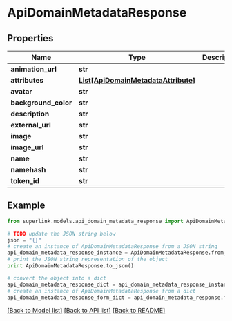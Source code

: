 # ApiDomainMetadataResponse


## Properties
Name | Type | Description | Notes
------------ | ------------- | ------------- | -------------
**animation_url** | **str** |  | [optional] 
**attributes** | [**List[ApiDomainMetadataAttribute]**](ApiDomainMetadataAttribute.md) |  | [optional] 
**avatar** | **str** |  | [optional] 
**background_color** | **str** |  | [optional] 
**description** | **str** |  | [optional] 
**external_url** | **str** |  | [optional] 
**image** | **str** |  | [optional] 
**image_url** | **str** |  | [optional] 
**name** | **str** |  | [optional] 
**namehash** | **str** |  | [optional] 
**token_id** | **str** |  | [optional] 

## Example

```python
from superlink.models.api_domain_metadata_response import ApiDomainMetadataResponse

# TODO update the JSON string below
json = "{}"
# create an instance of ApiDomainMetadataResponse from a JSON string
api_domain_metadata_response_instance = ApiDomainMetadataResponse.from_json(json)
# print the JSON string representation of the object
print ApiDomainMetadataResponse.to_json()

# convert the object into a dict
api_domain_metadata_response_dict = api_domain_metadata_response_instance.to_dict()
# create an instance of ApiDomainMetadataResponse from a dict
api_domain_metadata_response_form_dict = api_domain_metadata_response.from_dict(api_domain_metadata_response_dict)
```
[[Back to Model list]](../README.md#documentation-for-models) [[Back to API list]](../README.md#documentation-for-api-endpoints) [[Back to README]](../README.md)


